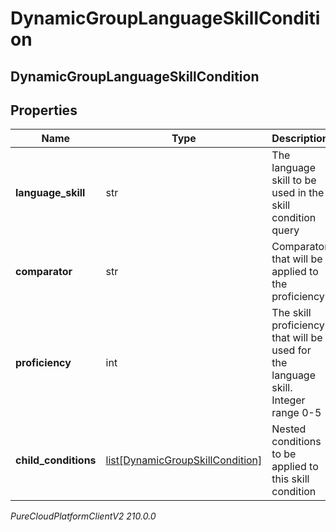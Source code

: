 # DynamicGroupLanguageSkillCondition

## DynamicGroupLanguageSkillCondition

## Properties

|Name | Type | Description | Notes|
|------------ | ------------- | ------------- | -------------|
| **language_skill** | str | The language skill to be used in the skill condition query | |
| **comparator** | str | Comparator that will be applied to the proficiency | |
| **proficiency** | int | The skill proficiency that will be used for the language skill. Integer range 0-5 | |
| **child_conditions** | [list[DynamicGroupSkillCondition]](DynamicGroupSkillCondition) | Nested conditions to be applied to this skill condition | [optional] |



_PureCloudPlatformClientV2 210.0.0_
